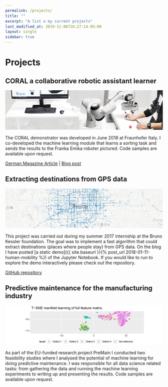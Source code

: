 ```yaml
---
permalink: /projects/
title: ""
excerpt: "A list o my current projects"
last_modified_at: 2019-11-06T16:27:14-05:00
layout: single
sidebar: true
---
```

# Projects

## CORAL a collaborative robotic assistant learner

![jpg](/assets/images/projects/coral_teaser.jpg)

The CORAL demonstrator was developed in June 2018 at Fraunhofer Italy. I co-developed the machine learning module that learns a sorting task and sends the results to the Franka Emika roboter pictured.  Code samples are available upon request.

[German Magazine Article](https://www.industrie40-management.de/node/275) | [Blog post](https://sebastianbertoli.github.io/blog/coral/)

## Extracting destinations from GPS data

![jpg](/assets/images/projects/readme_teaser.jpg)

This project was carried out during my summer 2017 internship at the Bruno Kessler foundation. The goal was to implement a fast algorithm that could
extract destinations (places where people stay) from GPS data. On the blog I have posted [a static demo]({{ site.baseurl }}{% post_url 2018-01-11-human-mobility %}) of the Jupyter Notebook. If you would like to run to explore the demo interactively please check out the repository.

[GitHub repository](https://github.com/sebastianbertoli/Github-internship_human_mobility)

## Predictive maintenance for the manufacturing industry

![jpg](/assets/images/projects/premain_teaser.jpg)

As part of the EU-funded research project PreMain I conducted two feasibility studies where I analysed the potential of machine learning for doing predictive maintenance. I was responsible for all data science related tasks: from gathering the data and running the machine learning experiments to writing up and presenting the results. Code samples are available upon request.